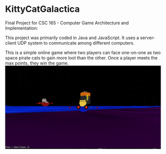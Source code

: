 # KittyCatGalactica
Final Project for CSC 165 - Computer Game Architecture and Implementation: 

This project was primarily coded in Java and JavaScript. It uses a server-client UDP system to
communicate among different computers.

This is a simple online game where two players
can face one-on-one as two space pirate cats to gain more loot than the other. Once a player meets the 
max points, they win the game.
<img src="GameImage.PNG"/>
